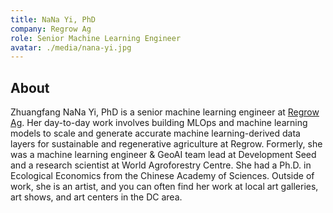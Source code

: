 ```yaml
---
title: NaNa Yi, PhD
company: Regrow Ag
role: Senior Machine Learning Engineer
avatar: ./media/nana-yi.jpg
---
```

## About

Zhuangfang NaNa Yi, PhD is a senior machine learning engineer at [Regrow Ag](https://www.regrow.ag/). Her day-to-day work involves building MLOps and machine learning models to scale and generate accurate machine learning-derived data layers for sustainable and regenerative agriculture at Regrow. Formerly, she was a machine learning engineer & GeoAI team lead at Development Seed and a research scientist at World Agroforestry Centre. She had a Ph.D. in Ecological Economics from the Chinese Academy of Sciences. Outside of work, she is an artist, and you can often find her work at local art galleries, art shows, and art centers in the DC area.